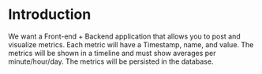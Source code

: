 # Introduction

We want a Front-end + Backend application that allows you to post and visualize metrics. Each metric will have a Timestamp, name, and value. The metrics will be shown in a timeline and must show averages per minute/hour/day. The metrics will be persisted in the database.
